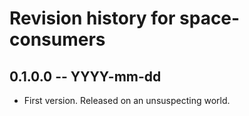 # Revision history for space-consumers

## 0.1.0.0 -- YYYY-mm-dd

* First version. Released on an unsuspecting world.
